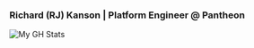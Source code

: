 ### Richard (RJ) Kanson | Platform Engineer @ Pantheon

![My GH Stats](https://github-readme-stats.vercel.app/api?username=rkanson&count_private=true&show_icons=true)
